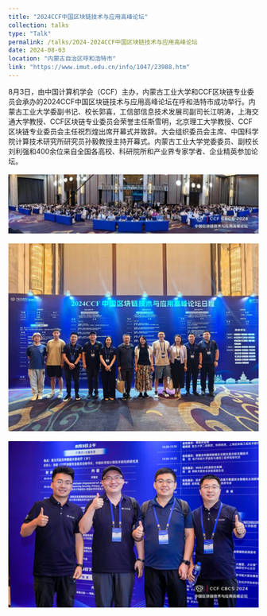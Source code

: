 ```yaml
---
title: "2024CCF中国区块链技术与应用高峰论坛"
collection: talks
type: "Talk"
permalink: /talks/2024-2024CCF中国区块链技术与应用高峰论坛
date: 2024-08-03
location: "内蒙古自治区呼和浩特市"
link: "https://www.imut.edu.cn/info/1047/23988.htm"
---
```


8月3日，由中国计算机学会（CCF）主办，内蒙古工业大学和CCF区块链专业委员会承办的2024CCF中国区块链技术与应用高峰论坛在呼和浩特市成功举行。内蒙古工业大学委副书记、校长郭喜，工信部信息技术发展司副司长江明涛，上海交通大学教授、CCF区块链专业委员会荣誉主任斯雪明，北京理工大学教授、CCF区块链专业委员会主任祝烈煌出席开幕式并致辞。大会组织委员会主席、中国科学院计算技术研究所研究员孙毅教授主持开幕式。内蒙古工业大学党委委员、副校长刘利强和400余位来自全国各高校、科研院所和产业界专家学者、企业精英参加论坛。
<br/>
<br/>
![会场照片](2024-2024CCF中国区块链技术与应用高峰论坛-1.webp)
<br/>
<br/>
![会场照片](2024-2024CCF中国区块链技术与应用高峰论坛-2.webp)
<br/>
<br/>
![会场照片](2024-2024CCF中国区块链技术与应用高峰论坛-3.webp)
